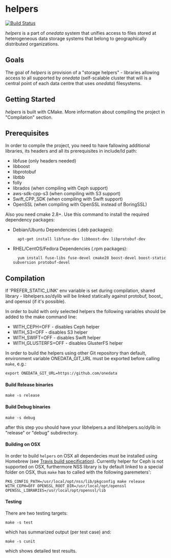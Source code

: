 helpers
=======

[![Build Status](https://api.travis-ci.org/onedata/helpers.svg?branch=develop)](https://travis-ci.org/onedata/helpers)

*helpers* is a part of *onedata* system that unifies access to files stored at heterogeneous data storage systems that belong
to geographically distributed organizations.

Goals
-----

The goal of *helpers* is provision of a "storage helpers" - libraries allowing access to all supported by *onedata*
(self-scalable cluster that will is a central point of each data centre that uses *onedata*) filesystems.

Getting Started
---------------
*helpers* is built with CMake. More information about compiling the project in "Compilation" section.

Prerequisites
-------------

In order to compile the project, you need to have fallowing additional libraries, its headers and all its prerequisites
in include/ld path:

* libfuse (only headers needed)
* libboost
* libprotobuf
* libtbb
* folly
* librados (when compiling with Ceph support)
* aws-sdk-cpp-s3 (when compiling with S3 support)
* Swift_CPP_SDK (when compiling with Swift support)
* OpenSSL (when compiling with OpenSSL instead of BoringSSL)

Also you need cmake 2.8+. Use this command to install the required dependency packages:

* Debian/Ubuntu Dependencies (.deb packages):

        apt-get install libfuse-dev libboost-dev libprotobuf-dev

* RHEL/CentOS/Fedora Dependencies (.rpm packages):

        yum install fuse-libs fuse-devel cmake28 boost-devel boost-static subversion protobuf-devel

Compilation
-----------

If 'PREFER_STATIC_LINK' env variable is set during compilation, shared library - libhelpers.so/dylib
will be linked statically against protobuf, boost_ and openssl (if it's possible).

In order to build with only selected helpers the following variables should
be added to the make command line:

* WITH_CEPH=OFF - disables Ceph helper
* WITH_S3=OFF - disables S3 helper
* WITH_SWIFT=OFF - disables Swift helper
* WITH_GLUSTERFS=OFF - disables GlusterFS helper

In order to build the helpers using other Git repository than default, environment
variable ONEDATA_GIT_URL must be exported before calling `make`, e.g.:

    export ONEDATA_GIT_URL=https://github.com/onedata

#### Build Release binaries

    make -s release

#### Build Debug binaries

    make -s debug

after this step you should have your libhelpers.a and libhelpers.so/dylib in "release" or "debug" subdirectory.

#### Building on OSX

In order to build `helpers` on OSX all dependecies must be installed using
Homebrew (see [Travis build specification](.travis.yml)). Currently helper for
Ceph is not supported on OSX, furthermore NSS library is by default linked to a 
special folder on OSX, thus `make` has to called with the following
paremeters':

    PKG_CONFIG_PATH=/usr/local/opt/nss/lib/pkgconfig make release WITH_CEPH=OFF OPENSSL_ROOT_DIR=/usr/local/opt/openssl OPENSSL_LIBRARIES=/usr/local/opt/openssl/lib

#### Testing

There are two testing targets:

    make -s test

which has summarized output (per test case) and:

    make -s cunit

which shows detailed test results.
